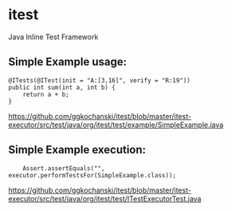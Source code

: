 itest
=====

Java Inline Test Framework



Simple Example usage:
--------------------

    @ITests(@ITest(init = "A:[3,16]", verify = "R:19"))
    public int sum(int a, int b) {
        return a + b;
    }

https://github.com/ggkochanski/itest/blob/master/itest-executor/src/test/java/org/itest/test/example/SimpleExample.java

Simple Example execution:
------------------------

        Assert.assertEquals("", executor.performTestsFor(SimpleExample.class));

https://github.com/ggkochanski/itest/blob/master/itest-executor/src/test/java/org/itest/test/ITestExecutorTest.java

